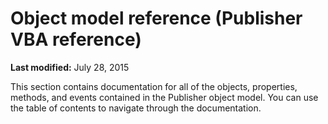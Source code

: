 
# Object model reference (Publisher VBA reference)

 **Last modified:** July 28, 2015

This section contains documentation for all of the objects, properties, methods, and events contained in the Publisher object model. You can use the table of contents to navigate through the documentation.
